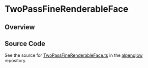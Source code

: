 # TwoPassFineRenderableFace

## Overview





## Source Code

See the source for [TwoPassFineRenderableFace.ts](https://github.com/phetsims/alpenglow/blob/main/js/webgpu/wgsl/rasterize-two-pass/TwoPassFineRenderableFace.ts) in the [alpenglow](https://github.com/phetsims/alpenglow) repository.
